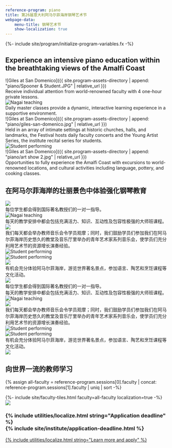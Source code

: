 ```yaml
---
reference-program: piano
title: 第26届意大利阿马尔菲海岸钢琴艺术节
webpage-data:
    menu-title: 钢琴艺术节
    show-localization: true
---
```

{%- include site/program/initialize-program-variables.fx -%}

<section id="splash" class="standard-block" markdown="1">

## Experience an intensive piano education within the breathtaking views of the Amalfi Coast

<div class="image-copy">
<div class="image rellax" data-rellax-speed="-1" markdown="1">
![Giles at San Domenico]({{ site.program-assets-directory | append: "piano/Spooner & Student.JPG" | relative_url }})
</div>
<div class="copy">
Receive individual attention from world-renowned faculty with 4 one-hour private lessons.
</div>
</div>


<div class="image-copy right">
<div class="image rellax" data-rellax-speed="-.7">
<img src="{{ site.program-assets-directory | append: "piano/IMG_1398_edited.jpg" | relative_url }}" alt="Nagai teaching" />
</div>
<div class="copy">
Daily master classes provide a dynamic, interactive learning experience in a supportive environment.
</div>
</div>


<div class="image-copy">
<div class="image rellax" data-rellax-speed="-.3" markdown="1">
![Giles at San Domenico]({{ site.program-assets-directory | append: "piano/giles-san-domenico.jpg" | relative_url }})
</div>
<div class="copy" style="bottom: -7rem;">
Held in an array of intimate settings at historic churches, halls, and landmarks, the Festival hosts daily faculty concerts and the Young Artist Series, the institute recital series for students.
</div>
</div>

<div class="image-copy right">
<div class="image rellax" data-rellax-speed=".3">
<img src="{{ site.program-assets-directory | append: "piano/1554040_orig.jpg" | relative_url }}" alt="Student performing" />
</div>
</div>

<div class="image-copy">
<div class="image rellax" data-rellax-speed=".5" markdown="1">
![Giles at San Domenico]({{ site.program-assets-directory | append: "piano/art show 2.jpg" | relative_url }})
</div>
<div class="copy" style="bottom: 5rem;">
Opportunities to fully experience the Amalfi Coast with excursions to world-renowned locations, and cultural activities including language, pottery, and cooking classes.
</div>
</div>


</section>


<section id="splash" class="proto-2 standard-block" markdown="1">

## 在阿马尔菲海岸的壮丽景色中体验强化钢琴教育

<div class="image-copy">
<div class="image" data-rellax-speed="-1" data-rellax-percentage="0">
<img src="{{ site.program-assets-directory | append: "piano/Spooner & Student.JPG" | relative_url }}" />
</div>
<div class="copy">
    <div>每位学生都会得到国际著名教授们的一对一指导。</div>
</div>
</div>


<div class="image-copy right">
<div class="image" data-rellax-speed="-.7" data-rellax-percentage="0">
<img src="{{ site.program-assets-directory | append: "piano/IMG_1398_edited.jpg" | relative_url }}" alt="Nagai teaching" />
</div>
<div class="copy">
每天的教学安排中都会包括充满活力、知识、互动性及包容性极强的大师班课程。
</div>
</div>


<div class="image-copy">
<div class="image" data-rellax-speed="-.3" data-rellax-percentage="0">
<img src="{{ site.program-assets-directory | append: "piano/giles-san-domenico.jpg" | relative_url }}" />
</div>
<div class="copy" style="bottom: -7rem;">
我们每天都会举办教师音乐会令学员观摩；同时，我们鼓励学员们参加我们在阿马尔菲海岸历史悠久的教堂及音乐厅里举办的青年艺术家系列音乐会，使学员们充分利用艺术节的资源增长演奏经验。
</div>
</div>

<div class="image-copy right">
<div class="image" data-rellax-speed=".3" data-rellax-percentage="0">
<img src="{{ site.program-assets-directory | append: "piano/1554040_orig.jpg" | relative_url }}" alt="Student performing" />
</div>
<div class="image" data-rellax-speed=".3" data-rellax-percentage="0.5">
<img src="{{ site.program-assets-directory | append: "piano/lowenthal-oppens.jpg" | relative_url }}" alt="Student performing" />
</div>
</div>

<div class="image-copy">
<div class="image" data-rellax-speed=".5" data-rellax-percentage="0">
<img src="{{ site.program-assets-directory | append: "piano/art show 2.jpg" | relative_url }}" />
</div>
<div class="copy" style="bottom: 5rem;">
有机会充分体验阿马尔菲海岸，游览世界著名景点，参加语言、陶艺和烹饪课程等文化活动。
</div>
</div>


</section>


<section id="splash" class="proto-3">

<div class="image" data-rellax-speed="-1" data-rellax-percentage="0">
<img src="{{ site.program-assets-directory | append: "piano/Spooner & Student.JPG" | relative_url }}" />
</div>
<div class="copy">
    <div>每位学生都会得到国际著名教授们的一对一指导。</div>
</div>

<div class="copy" style="grid-column-start:2"><div>
每天的教学安排中都会包括充满活力、知识、互动性及包容性极强的大师班课程。
</div></div>
<div class="image" data-rellax-speed="-.7" data-rellax-percentage="0">
<img src="{{ site.program-assets-directory | append: "piano/IMG_1398_edited.jpg" | relative_url }}" alt="Nagai teaching" />
</div>

<div class="image" data-rellax-speed="-.3" data-rellax-percentage="0">
<img src="{{ site.program-assets-directory | append: "piano/giles-san-domenico.jpg" | relative_url }}" />
</div>
<div class="copy" style="grid-column-end: span 4;"><div>
我们每天都会举办教师音乐会令学员观摩；同时，我们鼓励学员们参加我们在阿马尔菲海岸历史悠久的教堂及音乐厅里举办的青年艺术家系列音乐会，使学员们充分利用艺术节的资源增长演奏经验。
</div></div>

<div class="image" data-rellax-speed=".3" data-rellax-percentage="0" style="grid-column-start:2">
<img src="{{ site.program-assets-directory | append: "piano/1554040_orig.jpg" | relative_url }}" alt="Student performing" />
</div>
<div class="image" data-rellax-speed=".3" data-rellax-percentage="0">
<img src="{{ site.program-assets-directory | append: "piano/lowenthal-oppens.jpg" | relative_url }}" alt="Student performing" />
</div>

<div class="copy"><div>
有机会充分体验阿马尔菲海岸，游览世界著名景点，参加语言、陶艺和烹饪课程等文化活动。
</div></div>
<div class="image" data-rellax-speed=".5" data-rellax-percentage="0">
<img src="{{ site.program-assets-directory | append: "piano/art show 2.jpg" | relative_url }}" />
</div>

</section>


<section id="faculty" markdown="1">

## 向世界一流的教师学习

{% assign all-faculty = reference-program.sessions[0].faculty | concat: reference-program.sessions[1].faculty | uniq | sort -%}
<div class="standard-block tiles front-of-brochure">
{%- include site/faculty-tiles.html faculty=all-faculty localization=true -%}
</div>
</section>


<section id="learn" class="background-image-container">
<img src="{{ site.program-assets-directory | append: 'piano/collage.jpg' | relative_url }}" />
<h3><span class="label">{% include utilities/localize.html string="Application deadline" %}</span><br/>{% include site/institute/application-deadline.html %}</h3>
<a class="apply" href="{{ apply-page.url | relative_url }}">{% include utilities/localize.html string="Learn more and apply" %}</a>
</section>
